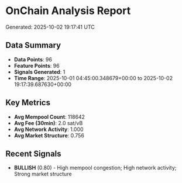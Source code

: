 # OnChain Analysis Report
Generated: 2025-10-02 19:17:41 UTC

## Data Summary
- **Data Points**: 96
- **Feature Points**: 96
- **Signals Generated**: 1
- **Time Range**: 2025-10-01 04:45:00.348679+00:00 to 2025-10-02 19:17:39.687630+00:00

## Key Metrics
- **Avg Mempool Count**: 118642
- **Avg Fee (30min)**: 2.0 sat/vB
- **Avg Network Activity**: 1.000
- **Avg Market Structure**: 0.756

## Recent Signals
- **BULLISH** (0.80) - High mempool congestion; High network activity; Strong market structure
